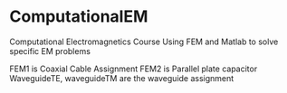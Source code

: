 # ComputationalEM
Computational Electromagnetics Course 
Using FEM and Matlab to solve specific EM problems


FEM1 is Coaxial Cable Assignment
FEM2 is Parallel plate capacitor
WaveguideTE, waveguideTM are the waveguide assignment
